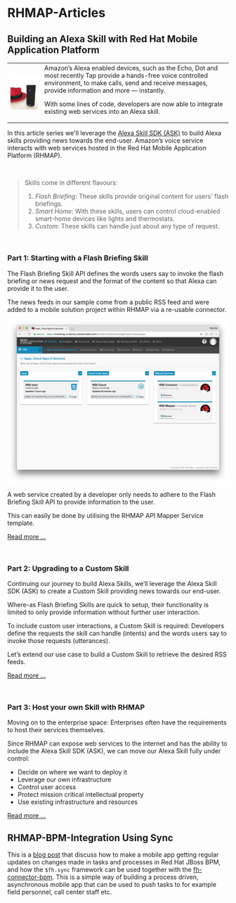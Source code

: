 # RHMAP-Articles
## Building an Alexa Skill with Red Hat Mobile Application Platform



<p>
    <table>
        <td>
            <img alt="Alexa Skills with Red Hat Mobile" src="./pictures/alexa_redhat.jpg" width="260px"/>
        </td>
        <td>
        Amazon’s Alexa enabled devices, such as the Echo, Dot and most recently Tap provide a hands-free voice controlled environment, to make calls, send and receive messages, provide information and more — instantly.

With some lines of code, developers are now able to integrate existing web services into an Alexa skill.
        </td>
    </table>
</p>

In this article series we'll leverage the [Alexa Skill SDK (ASK)](http://phx.corporate-ir.net/phoenix.zhtml?c=176060&p=irol-newsArticle&ID=2062551) to build Alexa skills providing news towards the end-user. Amazon’s voice service interacts with web services hosted in the Red Hat Mobile Application Platform (RHMAP).

<br>

> Skills come in different flavours:
>
> 1. *Flash Briefing*: These skills provide original content for users’ flash briefings.
> 2. *Smart Home*: With these skills, users can control cloud-enabled smart-home devices like lights and thermostats.
> 3. *Custom*: These skills can handle just about any type of request.

<br>

### Part 1: Starting with a Flash Briefing Skill

The Flash Briefing Skill API defines the words users say to invoke the flash briefing or news request and the format of the content so that Alexa can provide it to the user.

The news feeds in our sample come from a public RSS feed and were added to a mobile solution project within RHMAP via a re-usable connector.

![Project on RHMAP](./pictures/alexa_article_part_3_project.png "Project on RHMAP")

A web service created by a developer only needs to adhere to the Flash Briefing Skill API to provide information to the user.

This can easily be done by utilising the RHMAP API Mapper Service template.

[Read more ...](https://github.com/mmetting/Building-an-Alexa-skill-with-Red-Hat-MAP---Part-I)

<br>

### Part 2: Upgrading to a Custom Skill

Continuing our journey to build Alexa Skills, we’ll leverage the Alexa Skill SDK (ASK) to create a Custom Skill providing news towards our end-user.

Where-as Flash Briefing Skills are quick to setup, their functionality is limited to only provide information without further user interaction.

To include custom user interactions, a Custom Skill is required: Developers define the requests the skill can handle (intents) and the words users say to invoke those requests (utterances).

Let’s extend our use case to build a Custom Skill to retrieve the desired RSS feeds.

[Read more ...](https://github.com/mmetting/Building-an-Alexa-skill-with-Red-Hat-MAP---Part-II)

<br>

### Part 3: Host your own Skill with RHMAP

Moving on to the enterprise space: Enterprises often have the requirements to host their services themselves.

Since RHMAP can expose web services to the internet and has the ability to include the Alexa Skill SDK (ASK), we can move our Alexa Skill fully under control:

- Decide on where we want to deploy it
- Leverage our own infrastructure
- Control user access
- Protect mission critical intellectual property
- Use existing infrastructure and resources

[Read more ...](https://github.com/mmetting/Building-an-Alexa-skill-with-Red-Hat-MAP---Part-I)

## RHMAP-BPM-Integration Using Sync
This is a [blog post](http://www.opensourcerers.org/red-hat-map-jboss-bpm-suite-integration-using-sync-framework/) that discuss how to make a mobile app getting regular updates on changes made in tasks and processes in Red Hat JBoss BPM, and how the `$fh.sync` framework can be used together with the [fh-connector-bpm](https://github.com/sebastianfaulhaber/fh-connector-bpm).
This is a simple way of building a process driven, asynchronous mobile app that can be used to push tasks to for example field personnel, call center staff etc.

